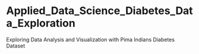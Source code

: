 # Applied_Data_Science_Diabetes_Data_Exploration
Exploring Data Analysis and Visualization with Pima Indians Diabetes Dataset
